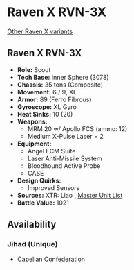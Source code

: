 # Raven X RVN-3X 

[Other Raven X variants](../raven_x.md) 

## Raven X RVN-3X 

- **Role:** Scout 
- **Tech Base:** Inner Sphere (3078) 
- **Chassis:** 35 tons (Composite) 
- **Movement:** 6 / 9, XL 
- **Armor:** 89 (Ferro Fibrous) 
- **Gyroscope:** XL Gyro 
- **Heat Sinks:** 10 (20) 
- **Weapons:** 
  - MRM 20 w/ Apollo FCS (ammo: 12) 
  - Medium X-Pulse Laser × 2 
- **Equipment:** 
  - Angel ECM Suite 
  - Laser Anti-Missile System 
  - Bloodhound Active Probe 
  - CASE 
- **Design Quirks:** 
  - Improved Sensors 
- **Sources:** XTR: Liao , [Master Unit List](http://masterunitlist.info/Unit/Details/2672) 
- **Battle Value:** 1021 

## Availability 

### Jihad (Unique) 

- Capellan Confederation 

